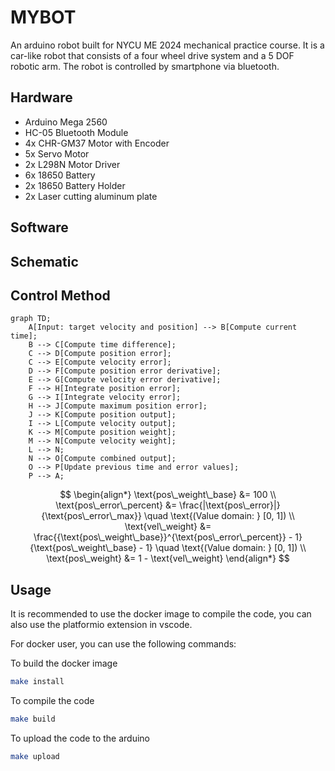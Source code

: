 # MYBOT

An arduino robot built for NYCU ME 2024 mechanical practice course. It is a car-like robot that consists of a four wheel drive system and a 5 DOF robotic arm. The robot is controlled by smartphone via bluetooth.

## Hardware

- Arduino Mega 2560
- HC-05 Bluetooth Module
- 4x CHR-GM37 Motor with Encoder
- 5x Servo Motor
- 2x L298N Motor Driver
- 6x 18650 Battery
- 2x 18650 Battery Holder
- 2x Laser cutting aluminum plate

## Software

## Schematic

## Control Method

```mermaid
graph TD;
    A[Input: target velocity and position] --> B[Compute current time];
    B --> C[Compute time difference];
    C --> D[Compute position error];
    C --> E[Compute velocity error];
    D --> F[Compute position error derivative];
    E --> G[Compute velocity error derivative];
    F --> H[Integrate position error];
    G --> I[Integrate velocity error];
    H --> J[Compute maximum position error];
    J --> K[Compute position output];
    I --> L[Compute velocity output];
    K --> M[Compute position weight];
    M --> N[Compute velocity weight];
    L --> N;
    N --> O[Compute combined output];
    O --> P[Update previous time and error values];
    P --> A;
```

$$
\begin{align*}
\text{pos\_weight\_base} &= 100 \\
\text{pos\_error\_percent} &= \frac{|\text{pos\_error}|}{\text{pos\_error\_max}} \quad \text{(Value domain: } [0, 1]) \\
\text{vel\_weight} &= \frac{{\text{pos\_weight\_base}}^{\text{pos\_error\_percent}} - 1}{\text{pos\_weight\_base} - 1} \quad \text{(Value domain: } [0, 1]) \\
\text{pos\_weight} &= 1 - \text{vel\_weight}
\end{align*}
$$

## Usage

It is recommended to use the docker image to compile the code, you can also use the platformio extension in vscode.

For docker user, you can use the following commands:

To build the docker image

```sh
make install
```

To compile the code

```sh
make build
```

To upload the code to the arduino

```sh
make upload
```
